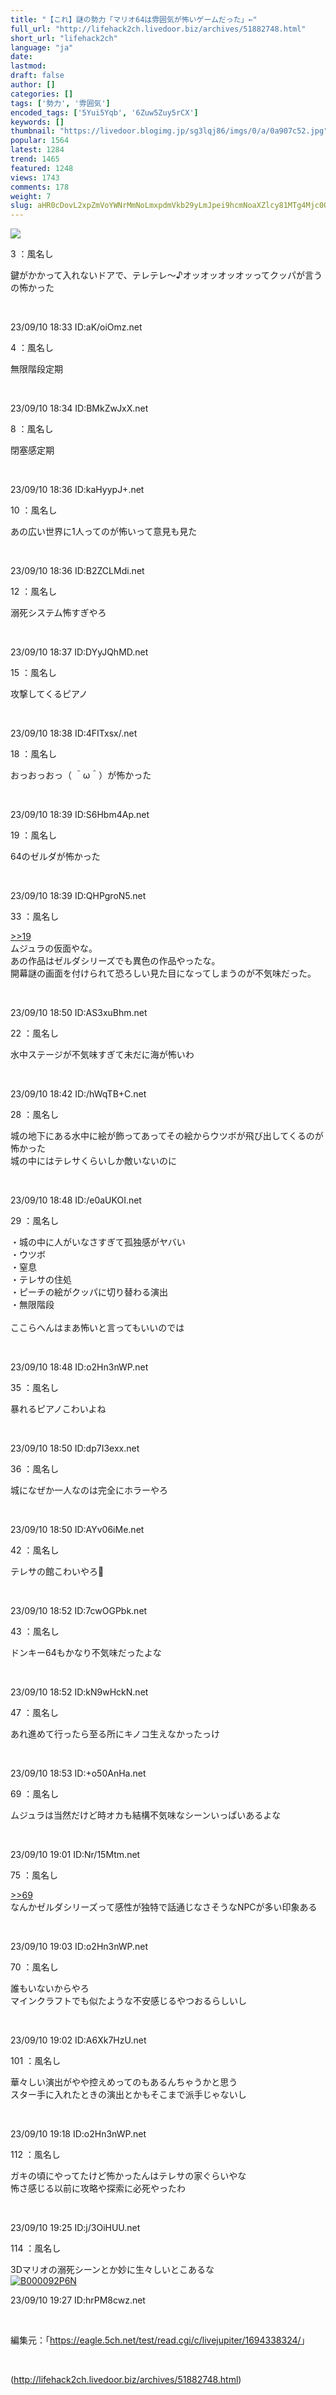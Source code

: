 ```yaml
---
title: "【これ】謎の勢力「マリオ64は雰囲気が怖いゲームだった」←"
full_url: "http://lifehack2ch.livedoor.biz/archives/51882748.html"
short_url: "lifehack2ch"
language: "ja"
date: 
lastmod: 
draft: false
author: []
categories: []
tags: ['勢力', '雰囲気']
encoded_tags: ['5Yui5Yqb', '6Zuw5Zuy5rCX']
keywords: []
thumbnail: "https://livedoor.blogimg.jp/sg3lqj86/imgs/0/a/0a907c52.jpg"
popular: 1564
latest: 1284
trend: 1465
featured: 1248
views: 1743
comments: 178
weight: 7
slug: aHR0cDovL2xpZmVoYWNrMmNoLmxpdmVkb29yLmJpei9hcmNoaXZlcy81MTg4Mjc0OC5odG1s
---
```


![](https://livedoor.blogimg.jp/sg3lqj86/imgs/0/a/0a907c52.jpg)

<div><p class='t_name'>3 ：風名し</p> <p class='r2'>鍵がかかって入れないドアで、テレテレ〜♪オッオッオッオッってクッパが言うの怖かった </p><br><p>23/09/10 18:33 ID:aK/oiOmz.net</p> <p class='t_name'>4 ：風名し</p> <p class='r4'>無限階段定期 </p><br><p>23/09/10 18:34 ID:BMkZwJxX.net</p> <p class='t_name'>8 ：風名し</p> <p class='r4'>閉塞感定期 </p><br><p>23/09/10 18:36 ID:kaHyypJ+.net</p> <p class='t_name'>10 ：風名し</p> <p class='r4'>あの広い世界に1人ってのが怖いって意見も見た </p><br><p>23/09/10 18:36 ID:B2ZCLMdi.net</p> <p class='t_name'>12 ：風名し</p> <p class='r1'>溺死システム怖すぎやろ </p><br><p>23/09/10 18:37 ID:DYyJQhMD.net</p> <p class='t_name'>15 ：風名し</p> <p class='r4'>攻撃してくるピアノ </p><br><p>23/09/10 18:38 ID:4FITxsx/.net</p> <p class='t_name'>18 ：風名し</p> <p class='r4'>おっおっおっ（ ＾ω＾）が怖かった </p><br><p>23/09/10 18:39 ID:S6Hbm4Ap.net</p> <p class='t_name'>19 ：風名し</p> <p class='r4'>64のゼルダが怖かった </p><br><p>23/09/10 18:39 ID:QHPgroN5.net</p> <p class='t_name_res'>33 ：風名し</p> <p class='r4'><a href='#res_19'>>>19</a> <br> ムジュラの仮面やな。 <br> あの作品はゼルダシリーズでも異色の作品やったな。 <br> 開幕謎の画面を付けられて恐ろしい見た目になってしまうのが不気味だった。 </p><br><p>23/09/10 18:50 ID:AS3xuBhm.net</p> <p class='t_name'>22 ：風名し</p> <p class='r4'>水中ステージが不気味すぎて未だに海が怖いわ </p><br><p>23/09/10 18:42 ID:/hWqTB+C.net</p> <p class='t_name'>28 ：風名し</p> <p class='r4'>城の地下にある水中に絵が飾ってあってその絵からウツボが飛び出してくるのが怖かった <br> 城の中にはテレサくらいしか敵いないのに </p><br><p>23/09/10 18:48 ID:/e0aUKOI.net</p> <p class='t_name'>29 ：風名し</p> <p class='r2'>・城の中に人がいなさすぎて孤独感がヤバい <br> ・ウツボ <br> ・窒息 <br> ・テレサの住処 <br> ・ピーチの絵がクッパに切り替わる演出 <br> ・無限階段 <br> <br> ここらへんはまあ怖いと言ってもいいのでは </p><br><p>23/09/10 18:48 ID:o2Hn3nWP.net</p> <p class='t_name'>35 ：風名し</p> <p class='r4'>暴れるピアノこわいよね </p><br><p>23/09/10 18:50 ID:dp7I3exx.net</p> <p class='t_name'>36 ：風名し</p> <p class='r4'>城になぜか一人なのは完全にホラーやろ </p><br><p>23/09/10 18:50 ID:AYv06iMe.net</p> <p class='t_name'>42 ：風名し</p> <p class='r4'>テレサの館こわいやろ🥲 </p><br><p>23/09/10 18:52 ID:7cwOGPbk.net</p> <p class='t_name'>43 ：風名し</p> <p class='r4'>ドンキー64もかなり不気味だったよな </p><br><p>23/09/10 18:52 ID:kN9wHckN.net</p> <p class='t_name'>47 ：風名し</p> <p class='r4'>あれ進めて行ったら至る所にキノコ生えなかったっけ </p><br><p>23/09/10 18:53 ID:+o50AnHa.net</p> <p class='t_name'>69 ：風名し</p> <p class='r1'>ムジュラは当然だけど時オカも結構不気味なシーンいっぱいあるよな </p><br><p>23/09/10 19:01 ID:Nr/15Mtm.net</p> <p class='t_name_res'>75 ：風名し</p> <p class='r4'><a href='#res_69'>>>69</a> <br> なんかゼルダシリーズって感性が独特で話通じなさそうなNPCが多い印象ある </p><br><p>23/09/10 19:03 ID:o2Hn3nWP.net</p> <p class='t_name'>70 ：風名し</p> <p class='r4'>誰もいないからやろ <br> マインクラフトでも似たような不安感じるやつおるらしいし </p><br><p>23/09/10 19:02 ID:A6Xk7HzU.net</p> <p class='t_name'>101 ：風名し</p> <p class='r4'>華々しい演出がやや控えめってのもあるんちゃうかと思う <br> スター手に入れたときの演出とかもそこまで派手じゃないし </p><br><p>23/09/10 19:18 ID:o2Hn3nWP.net</p> <p class='t_name'>112 ：風名し</p> <p class='r4'>ガキの頃にやってたけど怖かったんはテレサの家ぐらいやな <br> 怖さ感じる以前に攻略や探索に必死やったわ </p><br><p>23/09/10 19:25 ID:j/3OiHUU.net</p> <p class='t_name'>114 ：風名し</p> <p class='r2'>3Dマリオの溺死シーンとか妙に生々しいとこあるな<br><a href='https://www.amazon.co.jp/dp/B000092P6N/?tag=nishiky24-22' target='_blank'><img src='https://m.media-amazon.com/images/I/31UCwx+c9XL._SL500_.jpg' alt='B000092P6N' border='0'></a> </p><p>23/09/10 19:27 ID:hrPM8cwz.net</p> <br><p class='p_url'>編集元：「<a href='https://eagle.5ch.net/test/read.cgi/c/livejupiter/1694338324/' target='_blank'>https://eagle.5ch.net/test/read.cgi/c/livejupiter/1694338324/</a>」</p> <br clear='all'></div>

(http://lifehack2ch.livedoor.biz/archives/51882748.html)
